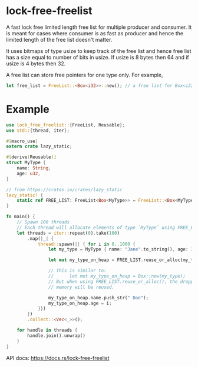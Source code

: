 # lock-free-freelist

A fast lock free limited length free list for multiple producer and consumer. It is meant for cases where consumer is as fast as producer and hence the limited length of the free list doesn't matter.

It uses bitmaps of type usize to keep track of the free list and hence free list has a size equal to number of bits in usize. If usize is 8 bytes then 64 and if usize is 4 bytes then 32.

A free list can store free pointers for one type only. For example,

```rust
let free_list = FreeList::<Box<i32>>::new(); // a free list for Box<i32>
```

# Example

```rust
use lock_free_freelist::{FreeList, Reusable};
use std::{thread, iter};

#[macro_use]
extern crate lazy_static;

#[derive(Reusable)]
struct MyType {
    name: String,
    age: u32,
}

// from https://crates.io/crates/lazy_static
lazy_static! {
    static ref FREE_LIST: FreeList<Box<MyType>> = FreeList::<Box<MyType>>::new();
}

fn main() {
    // Spawn 100 threads
    // Each thread will allocate elements of type `MyType` using FREE_LIST
    let threads = iter::repeat(0).take(100)
        .map(|_| {
            thread::spawn(|| { for i in 0..1000 {
                let my_type = MyType { name: "Jane".to_string(), age: 30 };

                let mut my_type_on_heap = FREE_LIST.reuse_or_alloc(my_type);

                // This is similar to:
                //      let mut my_type_on_heap = Box::new(my_type);
                // But when using FREE_LIST.reuse_or_alloc(), the dropped
                // memory will be reused.

                my_type_on_heap.name.push_str(" Doe");
                my_type_on_heap.age = i;
            }})
        })
        .collect::<Vec<_>>();

    for handle in threads {
        handle.join().unwrap()
    }
}
```

API docs: https://docs.rs/lock-free-freelist

